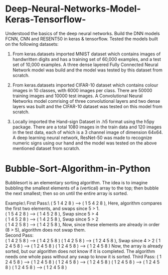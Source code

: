 # Deep-Neural-Networks-Model-Keras-Tensorflow-
Understood the basics of the deep neural networks. Build the DNN models FCNN, CNN and RESENT50 in keras & tensorflow. Tested the models built on the following datasets:

1. From keras.datasets imported MNIST dataset which contains images of handwritten digits and has a training set of 60,000 examples, and a test set of 10,000 examples. A three dense layered Fully Connected Neural Network model was build and the model was tested by this dataset from scratch.

2. From keras.datasets imported CIFAR-10 dataset which contains colour images in 10 classes, with 6000 images per class. There are 50000 training images and 10000 test         images. A Convolutional Neural Networks model comrising of three convolutional layers and two dense layers was built and the CIFAR-10 dataset was tested on this model from scratch.

3. Locally imported the Hand-sign Dataset in .h5 format using the h5py package. There are a total 1080 images in the train data and 120 images in the test data, each of which is a 3 channel image of dimension 64x64. A deep learning neural network, ResNet-50 was made to recognize numeric signs using our hand and the model was tested on the above mentioned dataset from scratch.


# Bubble-Sort-Algorithm-in-Python
Bubblesort is an elementary sorting algorithm. The idea is to
imagine bubbling the smallest elements of a (vertical) array to the
top; then bubble the next smallest; then so on until the entire
array is sorted.

Example:\ 
First Pass:\ 
( 5 1 4 2 8 ) –> ( 1 5 4 2 8 ), Here, algorithm compares the first two elements, and swaps since 5 > 1. \
( 1 5 4 2 8 ) –>  ( 1 4 5 2 8 ), Swap since 5 > 4 \
( 1 4 5 2 8 ) –>  ( 1 4 2 5 8 ), Swap since 5 > 2 \
( 1 4 2 5 8 ) –> ( 1 4 2 5 8 ), Now, since these elements are already in order (8 > 5), algorithm does not swap them.\
Second Pass: \
( 1 4 2 5 8 ) –> ( 1 4 2 5 8 ) 
( 1 4 2 5 8 ) –> ( 1 2 4 5 8 ), Swap since 4 > 2 
( 1 2 4 5 8 ) –> ( 1 2 4 5 8 ) 
( 1 2 4 5 8 ) –>  ( 1 2 4 5 8 ) 
Now, the array is already sorted, but our algorithm does not know if it is completed. The algorithm needs one whole pass without any swap to know it is sorted.
Third Pass: 
( 1 2 4 5 8 ) –> ( 1 2 4 5 8 ) 
( 1 2 4 5 8 ) –> ( 1 2 4 5 8 ) 
( 1 2 4 5 8 ) –> ( 1 2 4 5 8 ) 
( 1 2 4 5 8 ) –> ( 1 2 4 5 8 ) 
